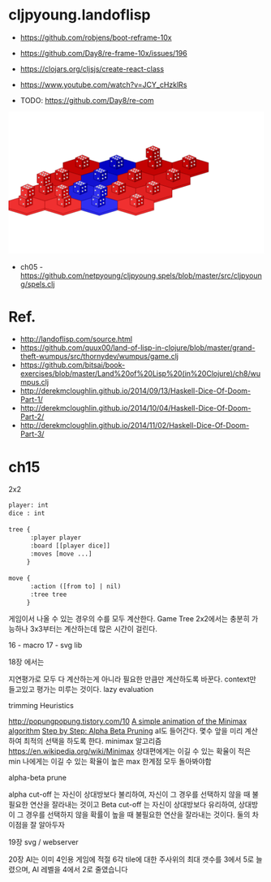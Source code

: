 # cljpyoung.landoflisp


* https://github.com/robjens/boot-reframe-10x
* https://github.com/Day8/re-frame-10x/issues/196
* https://clojars.org/cljsjs/create-react-class
* https://www.youtube.com/watch?v=JCY_cHzklRs

* TODO: https://github.com/Day8/re-com

![](./landoflisp.svg)


* ch05 - https://github.com/netpyoung/cljpyoung.spels/blob/master/src/cljpyoung/spels.clj

# Ref.
* http://landoflisp.com/source.html
* https://github.com/quux00/land-of-lisp-in-clojure/blob/master/grand-theft-wumpus/src/thornydev/wumpus/game.clj
* https://github.com/bitsai/book-exercises/blob/master/Land%20of%20Lisp%20(in%20Clojure)/ch8/wumpus.clj
* http://derekmcloughlin.github.io/2014/09/13/Haskell-Dice-Of-Doom-Part-1/
* http://derekmcloughlin.github.io/2014/10/04/Haskell-Dice-Of-Doom-Part-2/
* http://derekmcloughlin.github.io/2014/11/02/Haskell-Dice-Of-Doom-Part-3/

# ch15
2x2

```
player: int
dice : int

tree {
      :player player
      :board [[player dice]]
      :moves [move ...]
     }

move {
      :action ([from to] | nil)
      :tree tree
     }
```

게임이서 나올 수 있는 경우의 수를 모두 계산한다.
Game Tree
2x2에서는 충분히 가능하나
3x3부터는 계산하는데 많은 시간이 걸린다.

16 - macro
17 - svg lib

18장 에서는

지연평가로 모두 다 계산하는게 아니라 필요한 만큼만 계산하도록 바꾼다.
context만 들고있고 평가는 미루는 것이다.
lazy evaluation

trimming
Heuristics


http://popungpopung.tistory.com/10
[A simple animation of the Minimax algorithm](https://www.youtube.com/watch?v=zDskcx8FStA)
[Step by Step: Alpha Beta Pruning](https://www.youtube.com/watch?v=xBXHtz4Gbdo)
aI도 들어간다.
몇수 앞을 미리 계산하여 최적의 선택을 하도록 한다.
minimax 알고리즘
https://en.wikipedia.org/wiki/Minimax
상대편에게는 이길 수 있는 확율이 적은 min
나에게는 이길 수 있는 확율이 높은 max
한계점
모두 돌아봐야함


alpha-beta prune

alpha cut-off 는 자신이 상대방보다 불리하여, 자신이 그 경우를 선택하지 않을 때 불필요한 연산을 잘라내는 것이고
Beta cut-off 는 자신이 상대방보다 유리하여, 상대방이 그 경우를 선택하지 않을 확률이 높을 때 불필요한 연산을 잘라내는 것이다. 둘의 차이점을 잘 알아두자

19장
svg / webserver

20장
 AI는 이미 4인용 게임에 적절
6각 tile에 대한 주사위의 최대 갯수를 3에서 5로 늘렸으며, AI 레벨을 4에서 2로 줄였습니다
